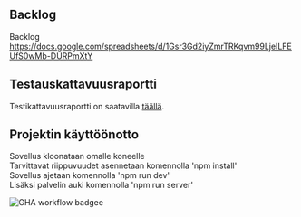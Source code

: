 ## Backlog

Backlog
https://docs.google.com/spreadsheets/d/1Gsr3Gd2iyZmrTRKqvm99LjeILFEUfS0wMb-DURPmXtY   

## Testauskattavuusraportti

Testikattavuusraportti on saatavilla [täällä](https://emiliarantonen.github.io/miniprojekti/coverage/lcov-report/index.html).   

## Projektin käyttöönotto

Sovellus kloonataan omalle koneelle   
Tarvittavat riippuvuudet asennetaan komennolla 'npm install'   
Sovellus ajetaan komennolla 'npm run dev'    
Lisäksi palvelin auki komennolla 'npm run server'

![GHA workflow badgee](https://github.com/emiliarantonen/miniprojekti/workflows/CI/badge.svg)
